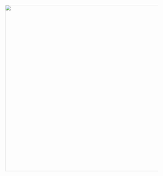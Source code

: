 
<img src="https://img.03737.com/article/2022/07/1658482294517481.gif" height="550" width="560"/>


